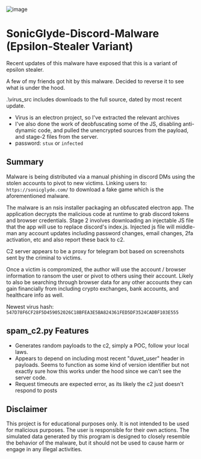![image](https://github.com/StuxVT/SonicGlyde-Discord-Malware/assets/100985218/8171e62f-5c13-40c0-9ce5-5647c7d9dcee)

# SonicGlyde-Discord-Malware (Epsilon-Stealer Variant)

Recent updates of this malware have exposed that this is a variant of epsilon stealer.

A few of my friends got hit by this malware. Decided to reverse it to see what is under the hood.

.\virus_src includes downloads to the full source, dated by most recent update.
 - Virus is an electron project, so I've extracted the relevant archives
 - I've also done the work of deobfuscating some of the JS, disabling anti-dynamic code, and pulled the unencrypted sources from the
    payload, and stage-2 files from the server.
 - password: `stux` or `infected`

##  Summary
Malware is being distributed via a manual phishing in discord DMs using the stolen accounts to pivot to new victims. Linking users to: `https://sonicglyde.com/` to download a fake game which is the aforementioned malware.

The malware is an nsis installer packaging an obfuscated electron app. The application decrypts the malicious code at runtime to grab discord tokens and browser credentials.
Stage 2 involves downloading an injectable JS file that the app will use to replace discord's index.js. Injected js file will middle-man any account updates including password changes, email changes, 2fa activation, etc and also report these back to c2. 

C2 server appears to be a proxy for telegram bot based on screenshots sent by the criminal to victims.

Once a victim is compromized, the author will use the account / browser information to ransom the user or pivot to others using their account. Likely to also be searching through browser data for any other accounts they can gain financially from including crypto exchanges, bank accounts, and healthcare info as well.

Newest virus hash: `547D78F6CF28F5D459052026C18BFEA3E5BA824361FED5DF3524CADBF103E555`

## spam_c2.py Features

- Generates random payloads to the c2, simply a POC, follow your local laws.
- Appears to depend on including most recent "duvet_user" header in payloads. Seems to function as some kind of version identifier but not exactly sure how this works under the hood since we can't see the server code.
- Request timeouts are expected error, as its likely the c2 just doesn't respond to posts

## Disclaimer

This project is for educational purposes only. It is not intended to be used for malicious purposes. The user is responsible for their own actions. The simulated data generated by this program is designed to closely resemble the behavior of the malware, but it should not be used to cause harm or engage in any illegal activities.
